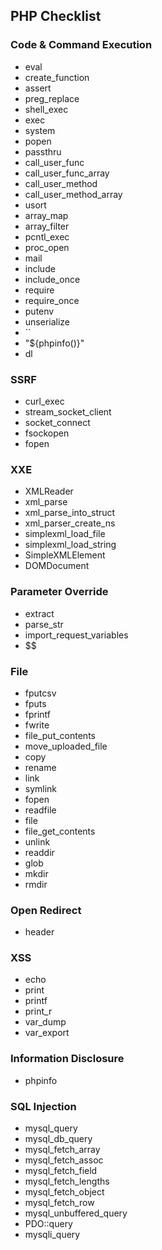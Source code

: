 ## PHP Checklist

### Code & Command Execution
- eval
- create_function
- assert
- preg_replace
- shell_exec
- exec
- system
- popen
- passthru
- call_user_func
- call_user_func_array
- call_user_method
- call_user_method_array
- usort
- array_map
- array_filter
- pcntl_exec
- proc_open
- mail
- include
- include_once
- require
- require_once
- putenv
- unserialize
- ``
- "${phpinfo()}"
- dl

### SSRF
- curl_exec
- stream_socket_client
- socket_connect
- fsockopen
- fopen

### XXE
- XMLReader
- xml_parse
- xml_parse_into_struct 
- xml_parser_create_ns 
- simplexml_load_file 
- simplexml_load_string
- SimpleXMLElement
- DOMDocument

### Parameter Override
- extract
- parse_str
- import_request_variables
- $$

### File
- fputcsv
- fputs
- fprintf
- fwrite
- file_put_contents
- move_uploaded_file
- copy
- rename
- link
- symlink
- fopen
- readfile
- file
- file_get_contents
- unlink
- readdir
- glob
- mkdir
- rmdir

### Open Redirect
- header

### XSS
- echo
- print
- printf
- print_r
- var_dump
- var_export

### Information Disclosure
- phpinfo

### SQL Injection
- mysql_query
- mysql_db_query
- mysql_fetch_array
- mysql_fetch_assoc 
- mysql_fetch_field 
- mysql_fetch_lengths 
- mysql_fetch_object
- mysql_fetch_row 
- mysql_unbuffered_query
- PDO::query 
- mysqli_query
